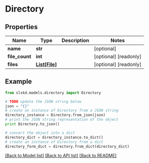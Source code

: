 # Directory


## Properties
Name | Type | Description | Notes
------------ | ------------- | ------------- | -------------
**name** | **str** |  | [optional]
**file_count** | **int** |  | [optional] [readonly]
**files** | [**List[File]**](File.md) |  | [optional] [readonly]

## Example

```python
from slskd.models.directory import Directory

# TODO update the JSON string below
json = "{}"
# create an instance of Directory from a JSON string
directory_instance = Directory.from_json(json)
# print the JSON string representation of the object
print Directory.to_json()

# convert the object into a dict
directory_dict = directory_instance.to_dict()
# create an instance of Directory from a dict
directory_form_dict = directory.from_dict(directory_dict)
```
[[Back to Model list]](../README.md#documentation-for-models) [[Back to API list]](../README.md#documentation-for-api-endpoints) [[Back to README]](../README.md)
